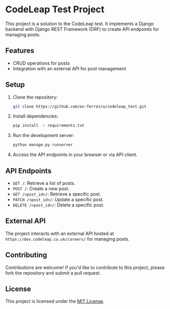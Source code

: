 # CodeLeap Test Project

This project is a solution to the CodeLeap test. It implements a Django backend with Django REST Framework (DRF) to create API endpoints for managing posts.

## Features

- CRUD operations for posts
- Integration with an external API for post management

## Setup

1. Clone the repository:

    ```bash
    git clone https://github.com/on-ferreira/codeleap_test.git
    ```

2. Install dependencies:

    ```bash
    pip install -r requirements.txt
    ```

3. Run the development server:

    ```bash
    python manage.py runserver
    ```

4. Access the API endpoints in your browser or via API client.

## API Endpoints

- `GET /`: Retrieve a list of posts.
- `POST /`: Create a new post.
- `GET /<post_id>/`: Retrieve a specific post.
- `PATCH /<post_id>/`: Update a specific post.
- `DELETE /<post_id>/`: Delete a specific post.

## External API

The project interacts with an external API hosted at `https://dev.codeleap.co.uk/careers/` for managing posts.

## Contributing

Contributions are welcome! If you'd like to contribute to this project, please fork the repository and submit a pull request.

## License

This project is licensed under the [MIT License](LICENSE).


